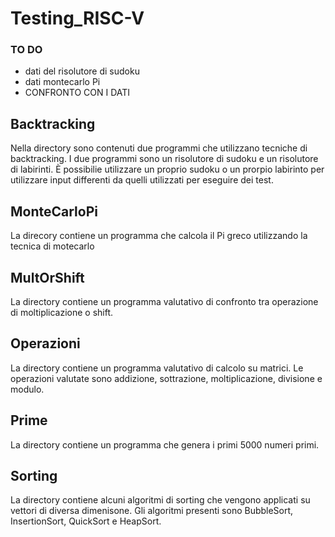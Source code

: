 # Testing_RISC-V


### TO DO
- dati del risolutore di sudoku
- dati montecarlo Pi
- CONFRONTO CON I DATI


## Backtracking
Nella directory sono contenuti due programmi che utilizzano tecniche di backtracking. I due programmi sono un risolutore di sudoku e un risolutore di labirinti. È possibilie utilizzare un proprio sudoku o un prorpio labirinto per utilizzare input differenti da quelli utilizzati per eseguire dei test.

## MonteCarloPi
La direcory contiene un programma che calcola il Pi greco utilizzando la tecnica di motecarlo

## MultOrShift
La directory contiene un programma valutativo di confronto tra operazione di moltiplicazione o shift.

## Operazioni
La directory contiene un programma valutativo di calcolo su matrici. Le operazioni valutate sono addizione, sottrazione, moltiplicazione, divisione e modulo.

## Prime
La directory contiene un programma che genera i primi 5000 numeri primi.

## Sorting
La directory contiene alcuni algoritmi di sorting che vengono applicati su vettori di diversa dimenisone.
Gli algoritmi presenti sono BubbleSort, InsertionSort, QuickSort e HeapSort.
